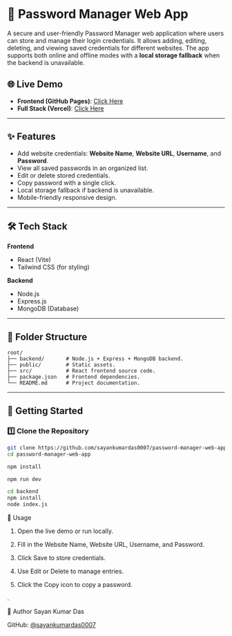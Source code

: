 # 🔐 Password Manager Web App

A secure and user-friendly Password Manager web application where users can store and manage their login credentials. It allows adding, editing, deleting, and viewing saved credentials for different websites. The app supports both online and offline modes with a **local storage fallback** when the backend is unavailable.

## 🌐 Live Demo
- **Frontend (GitHub Pages)**: [Click Here](https://sayankumardas0007.github.io/password-manager-web-app/)  
- **Full Stack (Vercel)**: [Click Here](https://passwordmanager-q7u5f7uxx-sayan-kumar-dass-projects.vercel.app/)

---

## ✨ Features
- Add website credentials: **Website Name**, **Website URL**, **Username**, and **Password**.
- View all saved passwords in an organized list.
- Edit or delete stored credentials.
- Copy password with a single click.
- Local storage fallback if backend is unavailable.
- Mobile-friendly responsive design.

---

## 🛠 Tech Stack
**Frontend**  
- React (Vite)  
- Tailwind CSS (for styling)  

**Backend**  
- Node.js  
- Express.js  
- MongoDB (Database)  

---

## 📂 Folder Structure

```plaintext
root/
├── backend/       # Node.js + Express + MongoDB backend.
├── public/        # Static assets.
├── src/           # React frontend source code.
├── package.json   # Frontend dependencies.
└── README.md      # Project documentation.
```



---

## 🚀 Getting Started

### 1️⃣ Clone the Repository
```bash
git clone https://github.com/sayankumardas0007/password-manager-web-app.git
cd password-manager-web-app

npm install

npm run dev

cd backend
npm install
node index.js

```

📌 Usage

1. Open the live demo or run locally.

2. Fill in the Website Name, Website URL, Username, and Password.

3. Click Save to store credentials.

4. Use Edit or Delete to manage entries.

5. Click the Copy icon to copy a password.


.

👤 Author
Sayan Kumar Das

GitHub: [@sayankumardas0007](https://github.com/sayankumardas0007)
